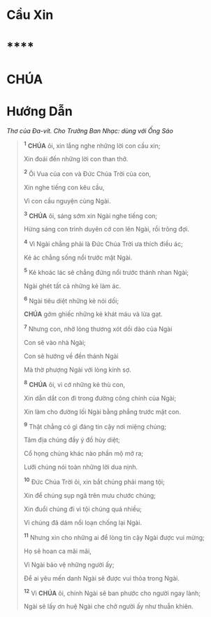 # Cầu Xin

# ****

# CHÚA

# Hướng Dẫn
*Thơ của Đa-vít. Cho Trưởng Ban Nhạc: dùng với Ống Sáo*

> <sup><b>1</b></sup> **CHÚA** ôi, xin lắng nghe những lời con cầu xin;
>
> Xin đoái đến những lời con than thở.
>
> <sup><b>2</b></sup> Ôi Vua của con và Đức Chúa Trời của con,
>
> Xin nghe tiếng con kêu cầu,
>
> Vì con cầu nguyện cùng Ngài.
>
> <sup><b>3</b></sup> **CHÚA** ôi, sáng sớm xin Ngài nghe tiếng con;
>
> Hừng sáng con trình duyên cớ con lên Ngài, rồi trông đợi.
>
> <sup><b>4</b></sup> Vì Ngài chẳng phải là Đức Chúa Trời ưa thích điều ác;
>
> Kẻ ác chẳng sống nổi trước mặt Ngài.
>
> <sup><b>5</b></sup> Kẻ khoác lác sẽ chẳng đứng nổi trước thánh nhan Ngài;
>
> Ngài ghét tất cả những kẻ làm ác.
>
> <sup><b>6</b></sup> Ngài tiêu diệt những kẻ nói dối;
>
> **CHÚA** gớm ghiếc những kẻ khát máu và lừa gạt.
>
> <sup><b>7</b></sup> Nhưng con, nhờ lòng thương xót dồi dào của Ngài
>
> Con sẽ vào nhà Ngài;
>
> Con sẽ hướng về đền thánh Ngài
>
> Mà thờ phượng Ngài với lòng kính sợ.
>
> <sup><b>8</b></sup> **CHÚA** ôi, vì cớ những kẻ thù con,
>
> Xin dẫn dắt con đi trong đường công chính của Ngài;
>
> Xin làm cho đường lối Ngài bằng phẳng trước mặt con.
>
> <sup><b>9</b></sup> Thật chẳng có gì đáng tin cậy nơi miệng chúng;
>
> Tâm địa chúng đầy ý đồ hủy diệt;
>
> Cổ họng chúng khác nào phần mộ mở ra;
>
> Lưỡi chúng nói toàn những lời dua nịnh.
>
> <sup><b>10</b></sup> Đức Chúa Trời ôi, xin bắt chúng phải mang tội;
>
> Xin để chúng sụp ngã trên mưu chước chúng;
>
> Xin đuổi chúng đi vì tội chúng quá nhiều;
>
> Vì chúng đã dám nổi loạn chống lại Ngài.
>
> <sup><b>11</b></sup> Nhưng xin cho những ai để lòng tin cậy Ngài được vui mừng;
>
> Họ sẽ hoan ca mãi mãi,
>
> Vì Ngài bảo vệ những người ấy;
>
> Để ai yêu mến danh Ngài sẽ được vui thỏa trong Ngài.
>
> <sup><b>12</b></sup> Vì **CHÚA** ôi, chính Ngài sẽ ban phước cho người ngay lành;
>
> Ngài sẽ lấy ơn huệ Ngài che chở người ấy như thuẫn khiên.